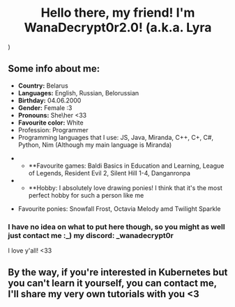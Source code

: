 <h1 align="center">Hello there, my friend! I'm WanaDecrypt0r2.0! (a.k.a. Lyra</h1>)

## Some info about me:
* **Country:** Belarus 
* **Languages:** English, Russian, Belorussian
* **Birthday:** 04.06.2000
* **Gender:** Female :3
* **Pronouns:** She\her <33
* **Favourite color:** White 
 * Profession: Programmer
* Programming languages that I use: JS, Java, Miranda, C++, C+, C#, Python, Nim (Although my main language is Miranda)

- * **Favourite games: Baldi Basics in Education and Learning, League of Legends, Resident Evil 2, Silent Hill 1-4, Danganronpa
- * **Hobby: I absolutely love drawing ponies! I think that it's the most perfect hobby for such a person like me 

* Favourite ponies: Snowfall Frost, Octavia Melody amd Twilight Sparkle

### I have no idea on what to put here though, so you might as well just contact me :_) my discord: _wanadecrypt0r
I love y'all! <33


## By the way, if you're interested in Kubernetes but you can't learn it yourself, you can contact me, I'll share my very own tutorials with you <3
